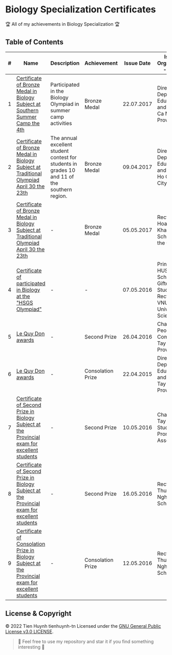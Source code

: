 # Biology Specialization Certificates

:trophy: All of my achievements in Biology Specialization :trophy:

## Table of Contents
#| Name | Description | Achievement | Issue Date | Issuing Organization - Issuer
-| ---- | ----------- | ----------- | ---------- | -----------------------------
1| [Certificate of Bronze Medal in Biology Subject at Southern Summer Camp the 4th](https://raw.githubusercontent.com/tienhuynh-tn/awards/main/5-biology/southern-summer-camp-bronze-medal-2017.jpg) | Participated in the Biology Olympiad in summer camp activities | Bronze Medal | 22.07.2017 | Director of Department Education and Training Ca Mau Province
2| [Certificate of Bronze Medal in Biology Subject at Traditional Olympiad April 30 the 23th](https://raw.githubusercontent.com/tienhuynh-tn/awards/main/5-biology/bronze-medal-grade-10-at-olympiad-30.4-2017.jpg) | The annual excellent student contest for students in grades 10 and 11 of the southern region. | Bronze Medal | 09.04.2017 | Director of Department Education and Training Ho Chi Minh City
3| [Certificate of Bronze Medal in Biology Subject at Traditional Olympiad April 30 the 23th](https://raw.githubusercontent.com/tienhuynh-tn/awards/main/5-biology/bronze-medal-grade-10-at-olympiad-30.4-2017.jpg) | - | Bronze Medal | 05.05.2017 | Rector of Hoang Le Kha High School for the Gifted
4| [Certificate of participated in Biology at the "HSGS Olympiad"](https://raw.githubusercontent.com/tienhuynh-tn/awards/main/5-biology/participated-in-biology-at-the-hsgs-olympiad.jpg) | - | - | 07.05.2016 | Principal of HUS High School for Gifted Students and Rector of VNU University of Science
5| [Le Quy Don awards](https://raw.githubusercontent.com/tienhuynh-tn/awards/main/5-biology/Le-Quy-Don-award-2015-2016.jpg) | - | Second Prize | 26.04.2016 | Chairman of People’s Committee Tay Ninh Province
6| [Le Quy Don awards](https://raw.githubusercontent.com/tienhuynh-tn/awards/main/5-biology/Le-Quy-Don-award-2014-2015.jpg) | - | Consolation Prize | 22.04.2015 | Director of Department Education and Training Tay Ninh Province
7| [Certificate of Second Prize in Biology Subject at the Provincial exam for excellent students](https://raw.githubusercontent.com/tienhuynh-tn/awards/main/5-biology/second-prize-2015-2016.jpg) | - | Second Prize | 10.05.2016 | Chairman of Tay Ninh City Study Promotion Association
8| [Certificate of Second Prize in Biology Subject at the Provincial exam for excellent students](https://raw.githubusercontent.com/tienhuynh-tn/awards/main/5-biology/second-prize-2015-2016-school.jpg) | - | Second Prize | 16.05.2016 | Rector of Thuc Nghiem High School
9| [Certificate of Consolation Prize in Biology Subject at the Provincial exam for excellent students](https://raw.githubusercontent.com/tienhuynh-tn/awards/main/5-biology/second-prize-2014-2015.jpg) | - | Consolation Prize | 12.05.2016 | Rector of Thuc Nghiem High School

## License & Copyright
&copy; 2022 Tien Huynh tienhuynh-tn Licensed under the [GNU General Public License v3.0 LICENSE](https://github.com/tienhuynh-tn/awards/blob/main/LICENSE).

> :love_you_gesture: Feel free to use my repository and star it if you find something interesting :love_you_gesture:
